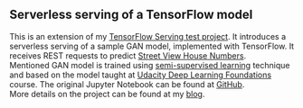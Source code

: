 ## Serverless serving of a TensorFlow model
This is an extension of my [TensorFlow Serving test project](https://github.com/Vetal1977/tf_serving_example). It introduces a serverless serving of a sample GAN model, implemented with TensorFlow. It receives REST requests to predict [Street View House Numbers](http://ufldl.stanford.edu/housenumbers/).  
Mentioned GAN model is trained using [semi-supervised learning](https://en.wikipedia.org/wiki/Semi-supervised_learning) technique and based on the model taught at [Udacity Deep Learning Foundations](https://www.udacity.com/course/deep-learning-nanodegree-foundation--nd101) course. The original Jupyter Notebook can be found at [GitHub](https://github.com/udacity/deep-learning/tree/master/semi-supervised).  
More details on the project can be found at my [blog](https://medium.com/@vitaly.bezgachev/serving-tensorflow-models-serverless-6a39614094ff).
